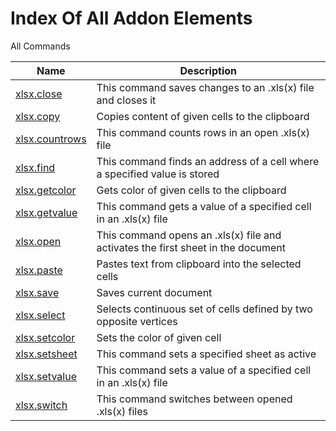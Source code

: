 # Index Of All Addon Elements


 All Commands

| Name | Description |
| ---- | ----------- |
| [xlsx.close](Commands/XlsxCloseCommand.md) | This command saves changes to an .xls(x) file and closes it |
| [xlsx.copy](Commands/XlsxCopyCommand.md) | Copies content of given cells to the clipboard |
| [xlsx.countrows](Commands/XlsxCountRowsCommand.md) | This command counts rows in an open .xls(x) file |
| [xlsx.find](Commands/XlsxFindCommand.md) | This command finds an address of a cell where a specified value is stored |
| [xlsx.getcolor](Commands/XlsxGetColorCommand.md) | Gets color of given cells to the clipboard |
| [xlsx.getvalue](Commands/XlsxGetValueCommand.md) | This command gets a value of a specified cell in an .xls(x) file |
| [xlsx.open](Commands/XlsxOpenCommand.md) | This command opens an .xls(x) file and activates the first sheet in the document |
| [xlsx.paste](Commands/XlsxPasteCommand.md) | Pastes text from clipboard into the selected cells |
| [xlsx.save](Commands/XlsxSaveCommand.md) | Saves current document |
| [xlsx.select](Commands/XlsxSelectCommand.md) | Selects continuous set of cells defined by two opposite vertices |
| [xlsx.setcolor](Commands/XlsxSetColorCommand.md) | Sets the color of given cell |
| [xlsx.setsheet](Commands/XlsxSetSheetCommand.md) | This command sets a specified sheet as active |
| [xlsx.setvalue](Commands/XlsxSetValueCommand.md) | This command sets a value of a specified cell in an .xls(x) file |
| [xlsx.switch](Commands/XlsxSwitchCommand.md) | This command switches between opened .xls(x) files |
